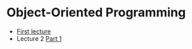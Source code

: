 # Object-Oriented Programming

- [First lecture](lecture1.md)
- Lecture 2 [Part 1](lecture2part1.md)
